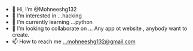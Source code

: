 - 👋 Hi, I’m @Mohneeshg132
- 👀 I’m interested in ...hacking
- 🌱 I’m currently learning ...python
- 💞️ I’m looking to collaborate on ... Any app ot website , anybody want to create. 
- 📫 How to reach me ...mohneeshg132@gmail.com

<!---
Mohneeshg132/Mohneeshg132 is a ✨ special ✨ repository because its `README.md` (this file) appears on your GitHub profile.
You can click the Preview link to take a look at your changes.
--->
